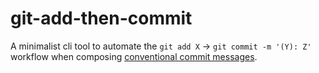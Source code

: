 # git-add-then-commit

A minimalist cli tool to automate the `git add X` -> `git commit -m '(Y): Z'`
workflow when composing
[conventional commit messages](https://conventionalcommits.org).
